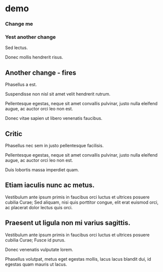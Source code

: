 # demo

### Change me


### Yest another change

Sed lectus.

Donec mollis hendrerit risus.


## Another change - fires

Phasellus a est.

Suspendisse non nisl sit amet velit hendrerit rutrum.

Pellentesque egestas, neque sit amet convallis pulvinar, justo nulla eleifend augue, ac auctor orci leo non est.

Donec vitae sapien ut libero venenatis faucibus.


## Critic

Phasellus nec sem in justo pellentesque facilisis.

Pellentesque egestas, neque sit amet convallis pulvinar, justo nulla eleifend augue, ac auctor orci leo non est.

Duis lobortis massa imperdiet quam.

## Etiam iaculis nunc ac metus.

Vestibulum ante ipsum primis in faucibus orci luctus et ultrices posuere cubilia Curae; Sed aliquam, nisi quis porttitor congue, elit erat euismod orci, ac placerat dolor lectus quis orci.

## Praesent ut ligula non mi varius sagittis.

Vestibulum ante ipsum primis in faucibus orci luctus et ultrices posuere cubilia Curae; Fusce id purus.

Donec venenatis vulputate lorem.

Phasellus volutpat, metus eget egestas mollis, lacus lacus blandit dui, id egestas quam mauris ut lacus.



